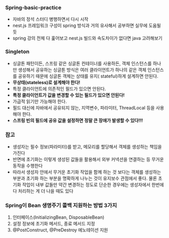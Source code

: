 ### Spring-basic-practice

- 자바의 정석 스터디 병행하면서 다시 시작
- nest.js 프레임워크 구성이 spring 방식과 거의 유사해서 공부하면 실무에 도움될 듯
- spring 강의 전체 다 훑어보고 nest.js 빌드와 속도차이가 없다면 java 고려해보기

### Singleton

- 싱글톤 패턴이든, 스프링 같은 싱글톤 컨테이너를 사용하든, 객체 인스턴스를 하나만 생성해서 공유하는 싱글톤 방식은 여러 클라이언트가 하나의 같은 객체 인스턴스를 공유하기 때문에 싱글톤 객체는 상태를 유지(
  stateful)하게 설계하면 안된다.
- **무상태(stateless)로 설계해야 한다!**
- 특정 클라이언트에 의존적인 필드가 있으면 안된다.
- **특정 클라이언트가 값을 변경할 수 있는 필드가 있으면 안된다!**
- 가급적 읽기만 가능해야 한다.
- 필드 대신에 자바에서 공유되지 않는, 지역변수, 파라미터, ThreadLocal 등을 사용해야 한다.
- **스프링 빈의 필드에 공유 값을 설정하면 정말 큰 장애가 발생할 수 있다!!!**

### 참고

- 생성자는 필수 정보(파라미터)를 받고, 메모리를 할당해서 객체를 생성하는 책임을 가진다
- 반면에 초기화는 이렇게 생성된 값들을 활용해서 외부 커넥션을 연결하는 등 무거운 동작을 수행한다
- 따라서 생성자 안에서 무거운 초기화 작업을 함께 하는 것 보다는 객체를 생성하는 부분과 초기화 하는 부분을 명확하게 나누는 것이 유지보수 관점에서 좋다. 물론 초기화 작업이 내부 값들만 약간 변경하는 정도로
  단순한 경우에는 생성자에서 한번에 다 처리하는 게 더 나을 때도 있다

### Spring이 Bean 생명주기 콜백 지원하는 방법 3가지

1. 인터페이스(InitializingBean, DisposableBean)
2. 설정 정보에 초기화 메서드, 종료 메서드 지정
3. @PostConstruct, @PreDestroy 에노테이션 지원